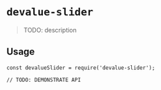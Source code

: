 # `devalue-slider`

> TODO: description

## Usage

```
const devalueSlider = require('devalue-slider');

// TODO: DEMONSTRATE API
```
